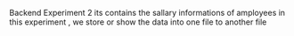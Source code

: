 Backend Experiment 2
its contains the sallary informations of amployees
in this experiment , we store or show the data into one file to another file 
